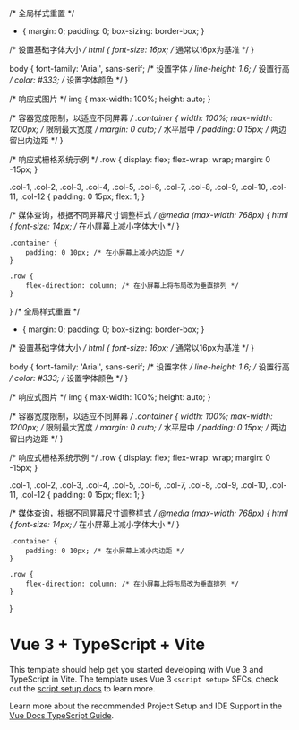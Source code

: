 /* 全局样式重置 */
* {
    margin: 0;
    padding: 0;
    box-sizing: border-box;
}

/* 设置基础字体大小 */
html {
    font-size: 16px; /* 通常以16px为基准 */
}

body {
    font-family: 'Arial', sans-serif; /* 设置字体 */
    line-height: 1.6; /* 设置行高 */
    color: #333; /* 设置字体颜色 */
}

/* 响应式图片 */
img {
    max-width: 100%;
    height: auto;
}

/* 容器宽度限制，以适应不同屏幕 */
.container {
    width: 100%;
    max-width: 1200px; /* 限制最大宽度 */
    margin: 0 auto; /* 水平居中 */
    padding: 0 15px; /* 两边留出内边距 */
}

/* 响应式栅格系统示例 */
.row {
    display: flex;
    flex-wrap: wrap;
    margin: 0 -15px;
}

.col-1, .col-2, .col-3, .col-4, .col-5, .col-6, .col-7, .col-8, .col-9, .col-10, .col-11, .col-12 {
    padding: 0 15px;
    flex: 1;
}

/* 媒体查询，根据不同屏幕尺寸调整样式 */
@media (max-width: 768px) {
    html {
        font-size: 14px; /* 在小屏幕上减小字体大小 */
    }

    .container {
        padding: 0 10px; /* 在小屏幕上减小内边距 */
    }

    .row {
        flex-direction: column; /* 在小屏幕上将布局改为垂直排列 */
    }
}
/* 全局样式重置 */
* {
    margin: 0;
    padding: 0;
    box-sizing: border-box;
}

/* 设置基础字体大小 */
html {
    font-size: 16px; /* 通常以16px为基准 */
}

body {
    font-family: 'Arial', sans-serif; /* 设置字体 */
    line-height: 1.6; /* 设置行高 */
    color: #333; /* 设置字体颜色 */
}

/* 响应式图片 */
img {
    max-width: 100%;
    height: auto;
}

/* 容器宽度限制，以适应不同屏幕 */
.container {
    width: 100%;
    max-width: 1200px; /* 限制最大宽度 */
    margin: 0 auto; /* 水平居中 */
    padding: 0 15px; /* 两边留出内边距 */
}

/* 响应式栅格系统示例 */
.row {
    display: flex;
    flex-wrap: wrap;
    margin: 0 -15px;
}

.col-1, .col-2, .col-3, .col-4, .col-5, .col-6, .col-7, .col-8, .col-9, .col-10, .col-11, .col-12 {
    padding: 0 15px;
    flex: 1;
}

/* 媒体查询，根据不同屏幕尺寸调整样式 */
@media (max-width: 768px) {
    html {
        font-size: 14px; /* 在小屏幕上减小字体大小 */
    }

    .container {
        padding: 0 10px; /* 在小屏幕上减小内边距 */
    }

    .row {
        flex-direction: column; /* 在小屏幕上将布局改为垂直排列 */
    }
}
# Vue 3 + TypeScript + Vite

This template should help get you started developing with Vue 3 and TypeScript in Vite. The template uses Vue 3 `<script setup>` SFCs, check out the [script setup docs](https://v3.vuejs.org/api/sfc-script-setup.html#sfc-script-setup) to learn more.

Learn more about the recommended Project Setup and IDE Support in the [Vue Docs TypeScript Guide](https://vuejs.org/guide/typescript/overview.html#project-setup).
